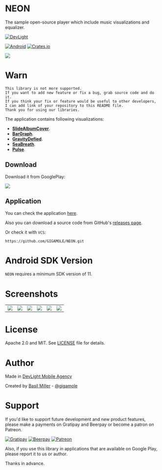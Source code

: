 NEON
====

The sample open-source player which include music visualizations and equalizer.

[![DevLight](https://lh4.googleusercontent.com/-9btnRFp_eVo/V5cfwZsBpMI/AAAAAAAAC4E/s4NGoezKhpAVdVofAoez1QWpzK5Na8_cQCL0B/w147-h20-no/devlight-badge.png)](http://devlight.com.ua)

[![Android](https://img.shields.io/badge/platform-android-brightgreen.svg?style=flat&label=Platform)](https://github.com/DevLight-Mobile-Agency)
[![Crates.io](https://img.shields.io/crates/l/rustc-serialize.svg?maxAge=2592000&label=License)](https://github.com/DevLight-Mobile-Agency/NEON/blob/master/LICENSE.txt)

![](https://lh3.googleusercontent.com/-HSmR77eG8oo/VWOnjDwg_xI/AAAAAAAAAds/1Y2C_LhWiqg/w600-h300-no/Untitled-2.jpg)


Warn
====
```
This library is not more supported. 
If you want to add new feature or fix a bug, grab source code and do it. 
If you think your fix or feature would be useful to other developers, 
I can add link of your repository to this README file. 
Thank you for using our libraries.
```

The application contains following visualizations:

 - [**SlideAlbumCover**](#cover).
 - [**BarGraph**](#bar).
 - [**GravityDefied**](#gd).
 - [**SeaBreath**](#sea).
 - [**Pulse**](#pulse).

Download
--------

Download it from GooglePlay: 

[![](https://lh6.googleusercontent.com/-WbVmppsrqNo/VWOpBtJGUJI/AAAAAAAAAeA/avPJRKnO6VY/w172-h60-no/gp_ic.png)](https://play.google.com/store/apps/details?id=com.gigamole.neon)

Application
-----------

You can check the application [here](https://github.com/DevLight-Mobile-Agency/NEON/tree/master/app).

Also you can download a source code from GitHub's [releases page](https://github.com/DevLight-Mobile-Agency/NEON/releases).

Or check it with `VCS`:

    https://github.com/GIGAMOLE/NEON.git


Android SDK Version
=========
`NEON` requires a minimum SDK version of 11.

Screenshots
===========

|   	|   	|   	|   	|   	|   	|
|:-:	|:-:	|:-:	|:-:	|:-:	|:-:	|
![](https://lh5.googleusercontent.com/-81Jj6iod734/VWOtd9WJKcI/AAAAAAAAAf8/ecTIdFaGSZg/w320-h451-no/device-2015-05-26-021556.png)|![](https://lh4.googleusercontent.com/-NnWj8T6JAPk/VWOtcgUsQ7I/AAAAAAAAAgM/Mo01DVcQYks/w320-h450-no/device-2015-05-26-021052.png)|![](https://lh5.googleusercontent.com/-2oAKKcpUUJg/VWOtcVYqKlI/AAAAAAAAAfY/OIr3mxp5Obs/w320-h455-no/device-2015-05-26-021132.png)|![](https://lh6.googleusercontent.com/-jhPV6LgQuNo/VWOtcojlayI/AAAAAAAAAfg/yp7EDvw1G60/w320-h456-no/device-2015-05-26-021222.png)|![](https://lh6.googleusercontent.com/-Y1FkYU_20KE/VWOtdCai5-I/AAAAAAAAAgE/BWob1rj8k40/w320-h449-no/device-2015-05-26-021315.png)|![](https://lh5.googleusercontent.com/-y8uDU1tYKNM/VWOtdm6I30I/AAAAAAAAAf0/OndGeFKpP8w/w320-h455-no/device-2015-05-26-021446.png)

License
=======

Apache 2.0 and MIT. See [LICENSE](https://github.com/DevLight-Mobile-Agency/NEON/blob/master/LICENSE.txt) file for details.

Author
=======

Made in [DevLight Mobile Agency](https://github.com/DevLight-Mobile-Agency)

Created by [Basil Miller](https://github.com/GIGAMOLE) - [@gigamole](mailto:gigamole53@gmail.com)

Support
=======

If you'd like to support future development and new product features, please make a payments on Gratipay and Beerpay or become a patron on Patreon.

[![Gratipay](https://img.shields.io/gratipay/user/gigamole.svg?maxAge=2592000)](https://gratipay.com/~GIGAMOLE/)
[![Beerpay](https://beerpay.io/DevLight-Mobile-Agency/NEON/badge.svg?style=flat)](https://beerpay.io/DevLight-Mobile-Agency/NEON)
[![Patreon](https://lh5.googleusercontent.com/-lXI_oKp5724/V58ysdDtxHI/AAAAAAAAC7s/g91W_YT2SM0Q_VaIhDAMmoe-jHPP3ijJwCL0B/w140-h20-no/patreon-badge.png)](https://www.patreon.com/gigamole)

Also, if you use this library in applications that are available on Google Play, please report it to us or author.

Thanks in advance.
